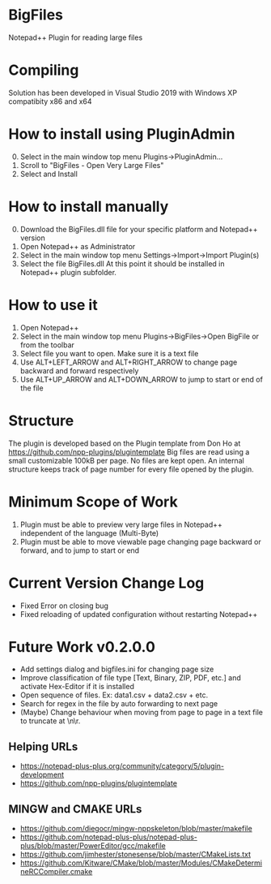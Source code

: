 # BigFiles
Notepad++ Plugin for reading large files

# Compiling
Solution has been developed in Visual Studio 2019 with Windows XP compatibity x86 and x64

# How to install using PluginAdmin
0. Select in the main window top menu Plugins->PluginAdmin...
1. Scroll to "BigFiles - Open Very Large Files"
2. Select and Install

# How to install manually
0. Download the BigFiles.dll file for your specific platform and Notepad++ version
1. Open Notepad++ as Administrator
2. Select in the main window top menu Settings->Import->Import Plugin(s)
3. Select the file BigFiles.dll
At this point it should be installed in Notepad++ plugin subfolder.

# How to use it
1. Open Notepad++
2. Select in the main window top menu Plugins->BigFiles->Open BigFile or from the toolbar
3. Select file you want to open. Make sure it is a text file
4. Use ALT+LEFT_ARROW and ALT+RIGHT_ARROW to change page backward and forward respectively
5. Use ALT+UP_ARROW and ALT+DOWN_ARROW to jump to start or end of the file

# Structure
The plugin is developed based on the Plugin template from Don Ho at https://github.com/npp-plugins/plugintemplate
Big files are read using a small customizable 100kB per page. No files are kept open. An internal structure keeps track of page number for every file opened by the plugin.

# Minimum Scope of Work
1. Plugin must be able to preview very large files in Notepad++ independent of the language (Multi-Byte)
2. Plugin must be able to move viewable page changing page backward or forward, and to jump to start or end

# Current Version Change Log
- Fixed Error on closing bug
- Fixed reloading of updated configuration without restarting Notepad++

# Future Work v0.2.0.0
- Add settings dialog and bigfiles.ini for changing page size
- Improve classification of file type [Text, Binary, ZIP, PDF, etc.] and activate Hex-Editor if it is installed
- Open sequence of files. Ex: data1.csv + data2.csv + etc.
- Search for regex in the file by auto forwarding to next page
- (Maybe) Change behaviour when moving from page to page in a text file to truncate at \n\r.

## Helping URLs
- https://notepad-plus-plus.org/community/category/5/plugin-development
- https://github.com/npp-plugins/plugintemplate


## MINGW and CMAKE URLs
- https://github.com/diegocr/mingw-nppskeleton/blob/master/makefile
- https://github.com/notepad-plus-plus/notepad-plus-plus/blob/master/PowerEditor/gcc/makefile
- https://github.com/jimhester/stonesense/blob/master/CMakeLists.txt
- https://github.com/Kitware/CMake/blob/master/Modules/CMakeDetermineRCCompiler.cmake